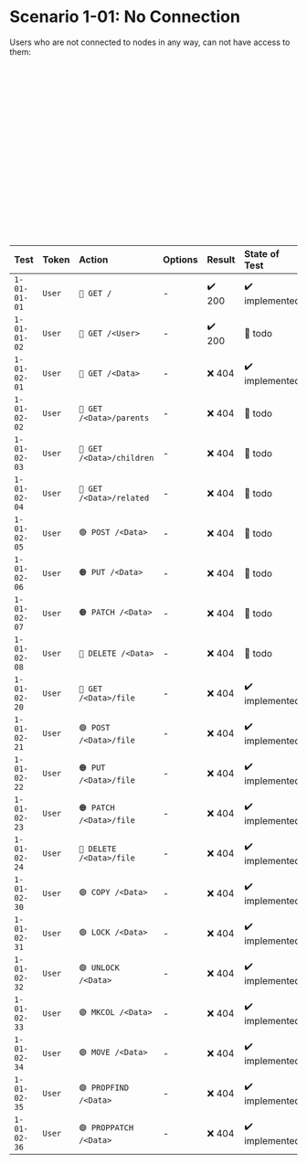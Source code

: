 # Scenario 1-01: No Connection

Users who are not connected to nodes in any way, can not have access to them:

<div id="graph" class="graph-container" style="height:300px"></div>

| Test         | Token  | Action                    | Options | Result | State of Test  |
|:-------------|:-------|:--------------------------|:--------|:-------|:---------------|
| `1-01-01-01` | `User` | `🔵 GET /`                | -       | ✔️ 200 | ✔️ implemented |
| `1-01-01-02` | `User` | `🔵 GET /<User>`          | -       | ✔️ 200 | 🚧 todo        |
| `1-01-02-01` | `User` | `🔵 GET /<Data>`          | -       | ❌ 404  | ✔️ implemented |
| `1-01-02-02` | `User` | `🔵 GET /<Data>/parents`  | -       | ❌ 404  | 🚧 todo        |
| `1-01-02-03` | `User` | `🔵 GET /<Data>/children` | -       | ❌ 404  | 🚧 todo        |
| `1-01-02-04` | `User` | `🔵 GET /<Data>/related`  | -       | ❌ 404  | 🚧 todo        |
| `1-01-02-05` | `User` | `🟢 POST /<Data>`         | -       | ❌ 404  | 🚧 todo        |
| `1-01-02-06` | `User` | `🟠 PUT /<Data>`          | -       | ❌ 404  | 🚧 todo        |
| `1-01-02-07` | `User` | `🟠 PATCH /<Data>`        | -       | ❌ 404  | 🚧 todo        |
| `1-01-02-08` | `User` | `🔴 DELETE /<Data>`       | -       | ❌ 404  | 🚧 todo        |
| `1-01-02-20` | `User` | `🔵 GET /<Data>/file`     | -       | ❌ 404  | ✔️ implemented |
| `1-01-02-21` | `User` | `🟢 POST /<Data>/file`    | -       | ❌ 404  | ✔️ implemented |
| `1-01-02-22` | `User` | `🟠 PUT /<Data>/file`     | -       | ❌ 404  | ✔️ implemented |
| `1-01-02-23` | `User` | `🟠 PATCH /<Data>/file`   | -       | ❌ 404  | ✔️ implemented |
| `1-01-02-24` | `User` | `🔴 DELETE /<Data>/file`  | -       | ❌ 404  | ✔️ implemented |
| `1-01-02-30` | `User` | `🟣 COPY /<Data>`         | -       | ❌ 404  | ✔️ implemented |
| `1-01-02-31` | `User` | `🟣 LOCK /<Data>`         | -       | ❌ 404  | ✔️ implemented |
| `1-01-02-32` | `User` | `🟣 UNLOCK /<Data>`       | -       | ❌ 404  | ✔️ implemented |
| `1-01-02-33` | `User` | `🟣 MKCOL /<Data>`        | -       | ❌ 404  | ✔️ implemented |
| `1-01-02-34` | `User` | `🟣 MOVE /<Data>`         | -       | ❌ 404  | ✔️ implemented |
| `1-01-02-35` | `User` | `🟣 PROPFIND /<Data>`     | -       | ❌ 404  | ✔️ implemented |
| `1-01-02-36` | `User` | `🟣 PROPPATCH /<Data>`    | -       | ❌ 404  | ✔️ implemented |

<script>
renderGraph(document.getElementById('graph'), {
  nodes: [
    { id: 'user', ...userNode },
    { id: 'data', ...dataNode },
  ],
  edges: []
}, 'TB');
</script>
